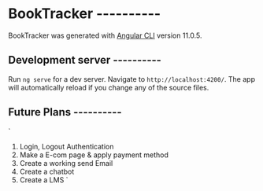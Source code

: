 # BookTracker ----------

BookTracker was generated with [Angular CLI](https://github.com/angular/angular-cli) version 11.0.5.

## Development server ----------

Run `ng serve` for a dev server. Navigate to `http://localhost:4200/`. The app will automatically reload if you change any of the source files.


## Future Plans ----------
` 
1. Login, Logout Authentication
2. Make a E-com page & apply payment method
3. Create a working send Email 
4. Create a chatbot
5. Create a LMS 
`